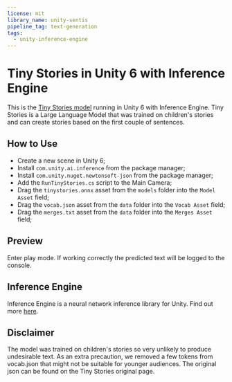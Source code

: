 ```yaml
---
license: mit
library_name: unity-sentis
pipeline_tag: text-generation
tags:
  - unity-inference-engine
---
```


# Tiny Stories in Unity 6 with Inference Engine

This is the [Tiny Stories model](https://huggingface.co/roneneldan/TinyStories-33M) running in Unity 6 with Inference Engine. Tiny Stories is a Large Language Model that was trained on children's stories and can create stories based on the first couple of sentences.

## How to Use

* Create a new scene in Unity 6;
* Install `com.unity.ai.inference` from the package manager;
* Install `com.unity.nuget.newtonsoft-json` from the package manager;
* Add the `RunTinyStories.cs` script to the Main Camera;
* Drag the `tinystories.onnx` asset from the `models` folder into the `Model Asset` field;
* Drag the `vocab.json` asset from the `data` folder into the `Vocab Asset` field;
* Drag the `merges.txt` asset from the `data` folder into the `Merges Asset` field;

## Preview
Enter play mode. If working correctly the predicted text will be logged to the console.

## Inference Engine
Inference Engine is a neural network inference library for Unity. Find out more [here](https://docs.unity3d.com/Packages/com.unity.ai.inference@latest).

## Disclaimer
The model was trained on children's stories so very unlikely to produce undesirable text. As an extra precaution, we removed a few tokens from vocab.json that might not be suitable for younger audiences. The original json can be found on the Tiny Stories original page.